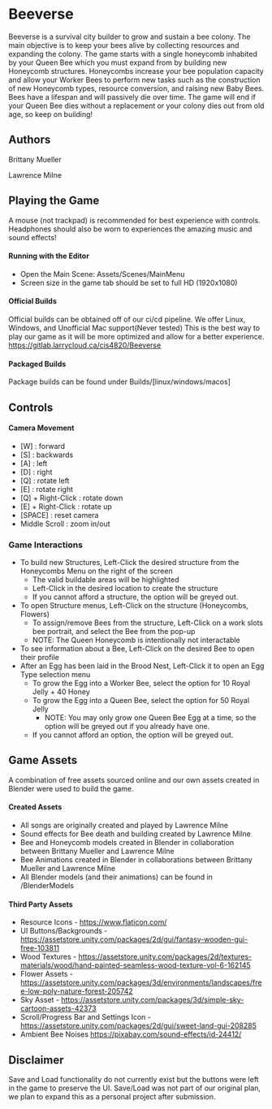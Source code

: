 # Beeverse

Beeverse is a survival city builder to grow and sustain a bee colony.  The main objective is to keep your bees alive by collecting resources and expanding the colony.  The game starts with a single honeycomb inhabited by your Queen Bee which you must expand from by building new Honeycomb structures.  Honeycombs increase your bee population capacity and allow your Worker Bees to perform new tasks such as the construction of new Honeycomb types, resource conversion, and raising new Baby Bees.  Bees have a lifespan and will passively die over time.  The game will end if your Queen Bee dies without a replacement or your colony dies out from old age, so keep on building! 

## Authors
Brittany Mueller

Lawrence Milne

## Playing the Game

A mouse (not trackpad) is recommended for best experience with controls. Headphones should also be worn to experiences the amazing music and sound effects!

#### Running with the Editor
- Open the Main Scene: Assets/Scenes/MainMenu
- Screen size in the game tab should be set to full HD (1920x1080)

#### Official Builds
Official builds can be obtained off of our ci/cd pipeline. We offer Linux, Windows, and Unofficial Mac support(Never tested) This is the best way to play our game as it will be more optimized and allow for a better experience.
https://gitlab.larrycloud.ca/cis4820/Beeverse

#### Packaged Builds
Package builds can be found under Builds/[linux/windows/macos]

## Controls

#### Camera Movement
  - [W] : forward
  - [S] : backwards
  - [A] : left
  - [D] : right
  - [Q] : rotate left
  - [E] : rotate right
  - [Q] + Right-Click : rotate down
  - [E] + Right-Click : rotate up
  - [SPACE] : reset camera
  - Middle Scroll : zoom in/out

### Game Interactions
- To build new Structures, Left-Click the desired structure from the Honeycombs Menu on the right of the screen
  - The valid buildable areas will be highlighted
  - Left-Click in the desired location to create the structure
  - If you cannot afford a structure, the option will be greyed out.
- To open Structure menus, Left-Click on the structure (Honeycombs, Flowers)
  - To assign/remove Bees from the structure, Left-Click on a work slots bee portrait, and select the Bee from the pop-up
  - NOTE: The Queen Honeycomb is intentionally not interactable
- To see information about a Bee, Left-Click on the desired Bee to open their profile
- After an Egg has been laid in the Brood Nest, Left-Click it to open an Egg Type selection menu
  - To grow the Egg into a Worker Bee, select the option for 10 Royal Jelly + 40 Honey
  - To grow the Egg into a Queen Bee, select the option for 50 Royal Jelly
    - NOTE: You may only grow one Queen Bee Egg at a time, so the option will be greyed out if you already have one.
  - If you cannot afford an option, the option will be greyed out.


## Game Assets

A combination of free assets sourced online and our own assets created in Blender were used to build the game.

#### Created Assets
- All songs are originally created and played by Lawrence Milne
- Sound effects for Bee death and building created by Lawrence Milne
- Bee and Honeycomb models created in Blender in collaboration between Brittany Mueller and Lawrence Milne
- Bee Animations created in Blender in collaborations between Brittany Mueller and Lawrence Milne
- All Blender models (and their animations) can be found in /BlenderModels 

#### Third Party Assets
- Resource Icons - https://www.flaticon.com/
- UI Buttons/Backgrounds - https://assetstore.unity.com/packages/2d/gui/fantasy-wooden-gui-free-103811
- Wood Textures - https://assetstore.unity.com/packages/2d/textures-materials/wood/hand-painted-seamless-wood-texture-vol-6-162145
- Flower Assets - https://assetstore.unity.com/packages/3d/environments/landscapes/free-low-poly-nature-forest-205742
- Sky Asset - https://assetstore.unity.com/packages/3d/simple-sky-cartoon-assets-42373
- Scroll/Progress Bar and Settings Icon - https://assetstore.unity.com/packages/2d/gui/sweet-land-gui-208285
- Ambient Bee Noises https://pixabay.com/sound-effects/id-24412/

## Disclaimer
Save and Load functionality do not currently exist but the buttons were left in the game to preserve the UI. Save/Load was not part of our original plan, we plan to expand this as a personal project after submission.
